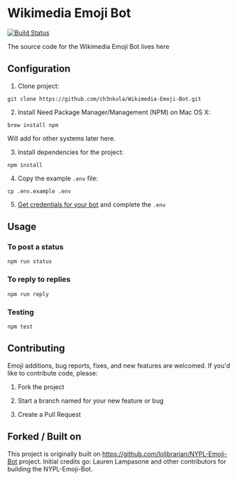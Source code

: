# Wikimedia Emoji Bot

[![Build Status](https://travis-ci.org/ch3nkula/Wikimedia-Emoji-Bot.svg?branch=master)](https://travis-ci.org/ch3nkula/Wikimedia-Emoji-Bot)

The source code for the Wikimedia Emoji Bot lives here

## Configuration

1. Clone project:
  ```shell
  git clone https://github.com/ch3nkula/Wikimedia-Emoji-Bot.git
  ```

2. Install Need Package Manager/Management (NPM) on Mac OS X:
  ```shell
  brew install npm
  ```

  Will add for other systems later here.

3. Install dependencies for the project:

  ```shell
  npm install
  ```

4. Copy the example `.env` file:

  ```shell
  cp .env.example .env
  ```

5. [Get credentials for your bot](https://dev.twitter.com/) and complete the `.env`

## Usage

### To post a status

```shell
npm run status
```

### To reply to replies

```shell
npm run reply
```

### Testing

```shell
npm test
```

## Contributing

Emoji additions, bug reports, fixes, and new features are welcomed. If you'd like to contribute code, please:

1. Fork the project

2. Start a branch named for your new feature or bug

3. Create a Pull Request

## Forked / Built on

This project is originally built on https://github.com/lolibrarian/NYPL-Emoji-Bot project. Initial credits go: Lauren Lampasone and other contributors for building the NYPL-Emoji-Bot.
